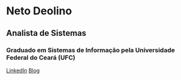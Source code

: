# Neto Deolino

## Analista de Sistemas

### Graduado em Sistemas de Informação pela Universidade Federal do Ceará (UFC)

[LinkedIn](https://linkedin.com/in/netodeolino)
[Blog](https://netodeolino.github.io)